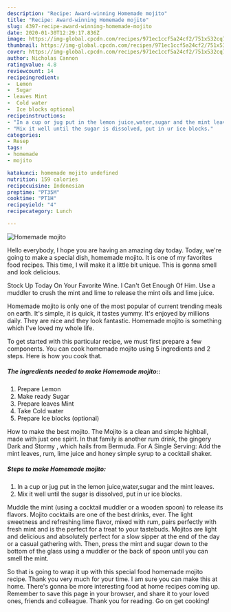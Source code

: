 ```yaml
---
description: "Recipe: Award-winning Homemade mojito"
title: "Recipe: Award-winning Homemade mojito"
slug: 4397-recipe-award-winning-homemade-mojito
date: 2020-01-30T12:29:17.836Z
image: https://img-global.cpcdn.com/recipes/971ec1ccf5a24cf2/751x532cq70/homemade-mojito-recipe-main-photo.jpg
thumbnail: https://img-global.cpcdn.com/recipes/971ec1ccf5a24cf2/751x532cq70/homemade-mojito-recipe-main-photo.jpg
cover: https://img-global.cpcdn.com/recipes/971ec1ccf5a24cf2/751x532cq70/homemade-mojito-recipe-main-photo.jpg
author: Nicholas Cannon
ratingvalue: 4.8
reviewcount: 14
recipeingredient:
-  Lemon
-  Sugar
- leaves Mint
-  Cold water
-  Ice blocks optional
recipeinstructions:
- "In a cup or jug put in the lemon juice,water,sugar and the mint leaves."
- "Mix it well until the sugar is dissolved, put in ur ice blocks."
categories:
- Resep
tags:
- homemade
- mojito

katakunci: homemade mojito undefined
nutrition: 159 calories
recipecuisine: Indonesian
preptime: "PT35M"
cooktime: "PT1H"
recipeyield: "4"
recipecategory: Lunch

---
```



![Homemade mojito](https://img-global.cpcdn.com/recipes/971ec1ccf5a24cf2/751x532cq70/homemade-mojito-recipe-main-photo.jpg)

Hello everybody, I hope you are having an amazing day today. Today, we're going to make a special dish, homemade mojito. It is one of my favorites food recipes. This time, I will make it a little bit unique. This is gonna smell and look delicious.

Stock Up Today On Your Favorite Wine. I Can&#39;t Get Enough Of Him. Use a muddler to crush the mint and lime to release the mint oils and lime juice.

Homemade mojito is only one of the most popular of current trending meals on earth. It's simple, it is quick, it tastes yummy. It's enjoyed by millions daily. They are nice and they look fantastic. Homemade mojito is something which I've loved my whole life.


To get started with this particular recipe, we must first prepare a few components. You can cook homemade mojito using 5 ingredients and 2 steps. Here is how you cook that.

##### The ingredients needed to make Homemade mojito::

1. Prepare  Lemon
1. Make ready  Sugar
1. Prepare leaves Mint
1. Take  Cold water
1. Prepare  Ice blocks (optional)


How to make the best mojito. The Mojito is a clean and simple highball, made with just one spirit. In that family is another rum drink, the gingery Dark and Stormy , which hails from Bermuda. For A Single Serving: Add the mint leaves, rum, lime juice and honey simple syrup to a cocktail shaker. 

##### Steps to make Homemade mojito:

1. In a cup or jug put in the lemon juice,water,sugar and the mint leaves.
1. Mix it well until the sugar is dissolved, put in ur ice blocks.


Muddle the mint (using a cocktail muddler or a wooden spoon) to release its flavors. Mojito cocktails are one of the best drinks, ever. The light sweetness and refreshing lime flavor, mixed with rum, pairs perfectly with fresh mint and is the perfect for a treat to your tastebuds. Mojitos are light and delicious and absolutely perfect for a slow sipper at the end of the day or a casual gathering with. Then, press the mint and sugar down to the bottom of the glass using a muddler or the back of spoon until you can smell the mint. 

So that is going to wrap it up with this special food homemade mojito recipe. Thank you very much for your time. I am sure you can make this at home. There's gonna be more interesting food at home recipes coming up. Remember to save this page in your browser, and share it to your loved ones, friends and colleague. Thank you for reading. Go on get cooking!
